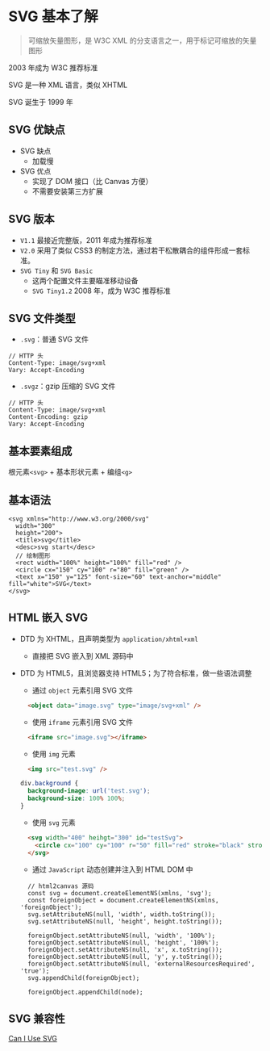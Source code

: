 # SVG 基本了解

> 可缩放矢量图形，是 W3C XML 的分支语言之一，用于标记可缩放的矢量图形

2003 年成为 W3C 推荐标准

SVG 是一种 XML 语言，类似 XHTML

SVG 诞生于 1999 年

## SVG 优缺点

- SVG 缺点
  - 加载慢
- SVG 优点
  - 实现了 DOM 接口（比 Canvas 方便）
  - 不需要安装第三方扩展

## SVG 版本

- `V1.1` 最接近完整版，2011 年成为推荐标准
- `V2.0` 采用了类似 CSS3 的制定方法，通过若干松散耦合的组件形成一套标准。
- `SVG Tiny` 和 `SVG Basic`
  - 这两个配置文件主要瞄准移动设备
  - `SVG Tiny1.2` 2008 年，成为 W3C 推荐标准

## SVG 文件类型

- `.svg`：普通 SVG 文件

```
// HTTP 头
Content-Type: image/svg+xml
Vary: Accept-Encoding
```

- `.svgz`：gzip 压缩的 SVG 文件

```
// HTTP 头
Content-Type: image/svg+xml
Content-Encoding: gzip
Vary: Accept-Encoding
```

## 基本要素组成

根元素`<svg>` + 基本形状元素 + 编组`<g>`

## 基本语法

```SVG
<svg xmlns="http://www.w3.org/2000/svg"
  width="300"
  height="200">
  <title>svg</title>
  <desc>svg start</desc>
  // 绘制图形
  <rect width="100%" height="100%" fill="red" />
  <circle cx="150" cy="100" r="80" fill="green" />
  <text x="150" y="125" font-size="60" text-anchor="middle" fill="white">SVG</text>
</svg>
```

## HTML 嵌入 SVG

- DTD 为 XHTML，且声明类型为 `application/xhtml+xml`
  - 直接把 SVG 嵌入到 XML 源码中
- DTD 为 HTML5，且浏览器支持 HTML5；为了符合标准，做一些语法调整

  - 通过 `object` 元素引用 SVG 文件

  ```HTML
    <object data="image.svg" type="image/svg+xml" />
  ```

  - 使用 `iframe` 元素引用 SVG 文件

  ```HTML
    <iframe src="image.svg"></iframe>
  ```

  - 使用 `img` 元素

  ```HTML
    <img src="test.svg" />
  ```

  ```CSS
  div.background {
    background-image: url('test.svg');
    background-size: 100% 100%;
  }
  ```

  - 使用 `svg` 元素

  ```HTML
    <svg width="400" heihgt="300" id="testSvg">
      <circle cx="100" cy="100" r="50" fill="red" stroke="black" strock-width="2" id="testCircle"></circle>
    </svg>
  ```

  - 通过 `JavaScript` 动态创建并注入到 HTML DOM 中

  ```JS
    // html2canvas 源码
    const svg = document.createElementNS(xmlns, 'svg');
    const foreignObject = document.createElementNS(xmlns, 'foreignObject');
    svg.setAttributeNS(null, 'width', width.toString());
    svg.setAttributeNS(null, 'height', height.toString());

    foreignObject.setAttributeNS(null, 'width', '100%');
    foreignObject.setAttributeNS(null, 'height', '100%');
    foreignObject.setAttributeNS(null, 'x', x.toString());
    foreignObject.setAttributeNS(null, 'y', y.toString());
    foreignObject.setAttributeNS(null, 'externalResourcesRequired', 'true');
    svg.appendChild(foreignObject);

    foreignObject.appendChild(node);
  ```

## SVG 兼容性

[Can I Use SVG](https://caniuse.com/svg)
